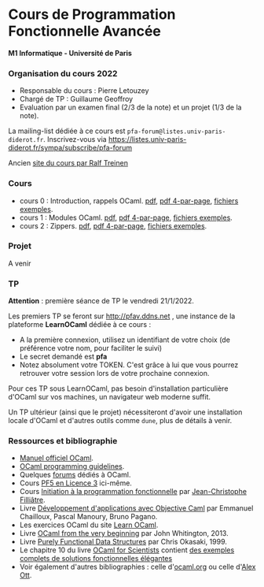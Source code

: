 Cours de Programmation Fonctionnelle Avancée
============================================

**M1 Informatique - Université de Paris**

### Organisation du cours 2022

- Responsable du cours : Pierre Letouzey
- Chargé de TP : Guillaume Geoffroy
- Evaluation par un examen final (2/3 de la note) et un projet (1/3 de la note).

La mailing-list dédiée à ce cours est `pfa-forum@listes.univ-paris-diderot.fr`. Inscrivez-vous via https://listes.univ-paris-diderot.fr/sympa/subscribe/pfa-forum

Ancien [site du cours par Ralf Treinen](http://www.irif.fr/~treinen/teaching/pfav)

### Cours

- cours 0 : Introduction, rappels OCaml. [pdf](cours/cours0.handout.pdf), [pdf 4-par-page](cours/cours0.handout4.pdf), [fichiers exemples](cours/cours0.examples).
- cours 1 : Modules OCaml. [pdf](cours/cours1.handout.pdf), [pdf 4-par-page](cours/cours1.handout4.pdf), [fichiers exemples](cours/cours1.examples).
- cours 2 : Zippers. [pdf](cours/cours2.handout.pdf), [pdf 4-par-page](cours/cours2.handout4.pdf), [fichiers exemples](cours/cours2.examples).

### Projet

A venir

### TP

**Attention** : première séance de TP le vendredi 21/1/2022.

Les premiers TP se feront sur http://pfav.ddns.net , une instance de la plateforme **LearnOCaml** dédiée à ce cours :
- A la première connexion, utilisez un identifiant de votre choix (de préférence votre nom, pour faciliter le suivi)
- Le secret demandé est **pfa**
- Notez absolument votre TOKEN. C'est grâce à lui que vous pourrez retrouver votre session lors de votre prochaine connexion.

Pour ces TP sous LearnOCaml, pas besoin d'installation particulière d'OCaml sur vos machines, un navigateur web moderne suffit.

Un TP ultérieur (ainsi que le projet) nécessiteront d'avoir une installation locale d'OCaml et d'autres outils comme `dune`, plus de détails à venir.

### Ressources et bibliographie

- [Manuel officiel OCaml](https://ocaml.org/releases/latest/manual.html).
- [OCaml programming guidelines](https://ocaml.org/learn/tutorials/guidelines.html).
- Quelques [forums](https://ocaml.org/community/mailing_lists.html) dédiés à OCaml.
- Cours [PF5 en Licence 3](https://gaufre.informatique.univ-paris-diderot.fr/letouzey/pf5) ici-même.
- Cours [Initiation à la programmation fonctionnelle](https://www.lri.fr/~filliatr/m1/cours-ocaml.en.html) par [Jean-Christophe Filliâtre](https://www.lri.fr/~filliatr/).
- Livre [Développement d'applications avec Objective Caml](http://caml.inria.fr/pub/docs/oreilly-book/) par Emmanuel Chailloux, Pascal Manoury, Bruno Pagano.
- Les exercices OCaml du site [Learn OCaml](https://ocaml-sf.org/learn-ocaml-public/).
- Livre [OCaml from the very beginning](http://ocaml-book.com/) par John Whitington, 2013.
- Livre [Purely Functional Data Structures](http://www.cambridge.org/fr/knowledge/isbn/item1161740/?site_locale=fr_FR) par Chris Okasaki, 1999.
- Le chapitre 10 du livre [OCaml for Scientists](http://www.ffconsultancy.com/products/ocaml_for_scientists/) contient [des exemples complets de solutions fonctionnelles élégantes](http://www.ffconsultancy.com/products/ocaml_for_scientists/complete/index.html)
- Voir également d'autres bibliographies : celle d'[ocaml.org](https://ocaml.org/learn/books.html) ou celle d'[Alex Ott](http://alexott.net/en/fp/books/).

